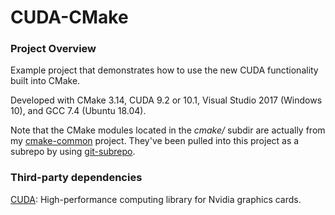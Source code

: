 # CUDA-CMake

### Project Overview
Example project that demonstrates how to use the new CUDA functionality built into CMake.

Developed with CMake 3.14, CUDA 9.2 or 10.1, Visual Studio 2017 (Windows 10), and GCC 7.4 (Ubuntu 18.04).

Note that the CMake modules located in the *cmake/* subdir are actually from
my [cmake-common](https://github.com/stephen-sorley/cmake-common) project.
They've been pulled into this project as a subrepo by using
[git-subrepo](https://github.com/ingydotnet/git-subrepo/tree/master).


### Third-party dependencies

[CUDA](https://developer.nvidia.com/cuda-downloads):
High-performance computing library for Nvidia graphics cards.
